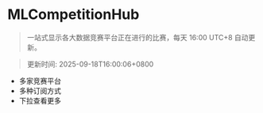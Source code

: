 # MLCompetitionHub

> 一站式显示各大数据竞赛平台正在进行的比赛，每天 16:00 UTC+8 自动更新。
  
> 更新时间: 2025-09-18T16:00:06+0800 

* 多家竞赛平台
* 多种订阅方式
* 下拉查看更多